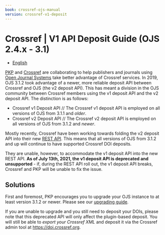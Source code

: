 ```yaml
---
book: crossref-ojs-manual
version: crossref-v1-deposit
---
```

# Crossref | V1 API Deposit Guide (OJS 2.4.x - 3.1)

* [English](en/)

[PKP](http://pkp.sfu.ca) and [Crossref](http://www.crossref.org/) are collaborating to help publishers and journals using [Open Journal Systems](https://pkp.sfu.ca/ojs/) take better advantage of Crossref services. In 2019, OJS 3.1.2 took advantage of a newer, more reliable deposit API between Crossref and OJS (the v2 deposit API). This has meant a division in the OJS community between Crossref members using the v1 deposit API and the v2 deposit API. The distinction is as follows:

- Crossref v1 Deposit API // The Crossref v1 deposit API is employed on all versions of OJS from 3.1.1  and _older_.
- Crossref v2 Deposit API // The Crossref v2 deposit API is employed on all versions of OJS from 3.1.2 and _newer_.

Mostly recently, Crossref have been working towards folding the v2 deposit API into their new [REST API](https://www.crossref.org/blog/behind-the-scenes-improvements-to-the-rest-api/). This means that all versions of OJS from 3.1.2 and up will continue to have supported Crossref DOI deposits.

They are unable, however, to accommodate the v1 deposit API into the new REST API. **As of July 13th, 2021,  the v1 deposit API is deprecated and unsupported** - if, during the REST API roll out, the v1 deposit API breaks, Crossref and PKP will be unable to fix the issue.

## Solutions

First and foremost, PKP encourages you to upgrade your OJS instance to at least version 3.1.2 or newer. Please see our [upgrading guide](../../../upgrading-ojs-2-to-3/).

If you are unable to upgrade and you still need to deposit your DOIs, please note that this deprecated API will only affect the plugin-based deposit. You will still be able to _export your Crossref XML_ and deposit it via the Crossref admin tool at https://doi.crossref.org.
